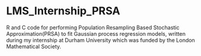 # LMS_Internship_PRSA
R and C code for performing Population Resampling Based Stochastic Approximation(PRSA) to fit Gaussian process regression models, written during my internship at Durham University which was funded by the London Mathematical Society. 
